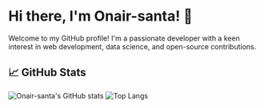 # Hi there, I'm Onair-santa! 👋

Welcome to my GitHub profile! I'm a passionate developer with a keen interest in web development, data science, and open-source contributions.
## 📈 GitHub Stats
![Onair-santa's GitHub stats](https://github-readme-stats.vercel.app/api?username=Onair-santa&show_icons=true&theme=radical)
![Top Langs](https://github-readme-stats.vercel.app/api/top-langs/?username=Onair-santa&layout=compact&theme=radical)


